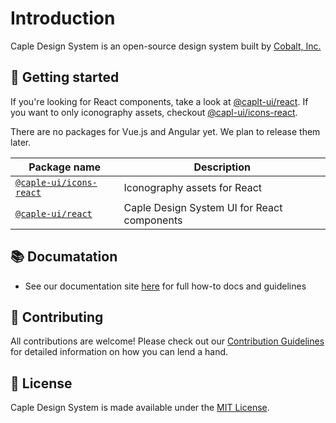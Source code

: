 # Introduction

Caple Design System is an open-source design system built by [Cobalt, Inc.](http://cobalt.run)

## :rocket: Getting started

If you're looking for React components, take a look at [@caplt-ui/react](http://github.com/cobaltinc/caple-design-system/blob/master/package/react).
If you want to only iconography assets, checkout [@capl-ui/icons-react](http://github.com/cobaltinc/caple-design-system/blob/master/packages/icons-react).

There are no packages for Vue.js and Angular yet. We plan to release them later.

| Package name                                      | Description                                 |
| ------------------------------------------------- | ------------------------------------------- |
| [`@caple-ui/icons-react`](./packages/icons-react) | Iconography assets for React                |
| [`@caple-ui/react`](./packages/react)             | Caple Design System UI for React components |

## :books: Documatation

* See our documentation site [here](https://design.caple.ai) for full how-to docs and guidelines

## :raised_hands: Contributing
All contributions are welcome! Please check out our [Contribution Guidelines](http://github.com/cobaltinc/caple-design-system/blob/master/.github/CONTRIBUTING.md) for detailed information on how you can lend a hand.

## :page_facing_up: License

Caple Design System is made available under the [MIT License](http://github.com/cobaltinc/caple-design-system/blob/master/LICENSE).